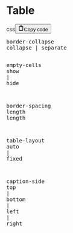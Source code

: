 <h1>Table</h1>
<div class="code_element"><div class="lang_line"><text>css</text><button class="copy_code_button" onclick="CopyCode(this)"><svg style="width: 1.2em;height: 1.2em;" aria-hidden="true" xmlns="http://www.w3.org/2000/svg" fill="none" viewBox="0 0 24 24"><path stroke="currentColor" stroke-linecap="round" stroke-linejoin="round" stroke-width="2" d="M15 4h3a1 1 0 0 1 1 1v15a1 1 0 0 1-1 1H6a1 1 0 0 1-1-1V5a1 1 0 0 1 1-1h3m0 3h6m-5-4v4h4V3h-4Z"/></svg><text>Copy code</text></button></div><div class="code"><div class="highlight"><pre><span></span><span class="nt">border-collapse</span>
<span class="nt">collapse</span><span class="w"> </span><span class="o">|</span><span class="w"> </span><span class="nt">separate</span>

<span class="nt">empty-cells</span>
<span class="nt">show</span><span class="w"> </span><span class="o">|</span><span class="w"> </span><span class="nt">hide</span>

<span class="nt">border-spacing</span>
<span class="nt">length</span><span class="w"> </span><span class="nt">length</span>

<span class="nt">table-layout</span>
<span class="nt">auto</span><span class="w"> </span><span class="o">|</span><span class="w"> </span><span class="nt">fixed</span>

<span class="nt">caption-side</span>
<span class="nt">top</span><span class="w"> </span><span class="o">|</span><span class="w"> </span><span class="nt">bottom</span><span class="w"> </span><span class="o">|</span><span class="w"> </span><span class="nt">left</span><span class="w"> </span><span class="o">|</span><span class="w"> </span><span class="nt">right</span>
</pre></div></div></div>